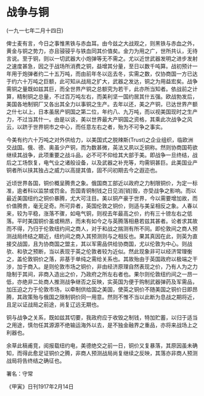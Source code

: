 # 战争与铜

 

(一九一七年二月十四日)

 

俾士麦有言，今日之事惟黑铁与赤血耳。由今兹之大战观之，则黑铁与赤血之外，黄金与铜之势力，亦且骎骎乎与铁血同其价值矣。金力为用之广，世所共认，无待言说。至于铜，则以一切武器大小炮弹等无不需之。尤以近世武器发明之进步发射之速度甚急，因之于战场所消费之铜，益增其分量，至日以数千吨算。战初预计一年用于炮弹者约二十五万吨，而由前年冬以迄去冬，实需之数，仅协商国一方已达于约六十万吨之巨额，此可知从战局之扩大，武器之发达，铜之为用益宏矣。战争需铜之量既如兹其巨，而全世界产铜之总额究为若干，此亦所当知者。依战前之计算，精制铜之总量，不过百万吨左右，而美利坚一国约居其什五强。欧战勃发后，美国各地制铜厂又各出其全力以事铜之生产。去年以还，美之产铜，已达世界产额之什七以上，日本虽居产铜国之第二位，年约八、九万吨，而以视美国现时之生产力，不过当其什一。由是以谈，美以世界最大产铜国之资格，其乘此次战争之风云，以跻于世界铜市之中心，而任意左右之者，殆为不可争之事实。

今美有约六十万吨之对外供给力，以美国式之脱辣斯(Trust)之企业组织，临欧洲交战国。俄、德、奥虽少产铜，而为数甚微，英法又夙以乏铜称。然则协商国苟欲继续其战争，此项重要之战斗品，必不可不仰给其大部于美。即战争一旦终结，战后之工场恢复，电气业之诸般设备，以及武器之补充等，均需铜甚巨。此美国业产铜者所以挟其独占之威力以高提其值，固不问初期去今之遐迩也。

近顷世界各国，铜价概呈腾贵之象。俄国商工部近以政府之力制限铜价，为定一标准，逾者科以监禁或罚金。吾国青铜制钱之日见消[销]毁，亦受战争之影响。而以最近美国纽约之铜价暴腾，尤大可注目。美以铜产豪于世界，今以需要增加故，而价值腾贵，毫无足奇。所可异者，英国伦敦之铜价，则适与美呈相反之象。人春以来，较为平稳，涨落不骤，如电气铜，则视去年最高之价，约有三十镑左右之低落。平时美国铜价虽或稍昂，而未有如今之与英腾落相悬若兹其甚者。论者求其故而不得，乃归于伦敦纽约间之商人，对于和战之揣测有所不同。即伦敦间之商人预测战局终结之期近，纽约间之商入其预测则与之相反也。果其真因在此，则英为直接交战国，且为协商国之盟主，其以军需品供给协商国，尤以伦敦为中心。则战欤、和欤之预断，当以表现于英之伦敦者较为近似。然此现象非可以经济常理衡之，盖伦敦铜价之落，非基于单纯之需给关系也。其故殆由于英国政府以极端之干涉，加于商入。是则伦敦市场之铜价，非由经济原理自然表现之价，乃有人为之力隐制于其间，非商入造出之价，乃政府之所左右者也。果尔则伦敦纽约间之一昂一低，亦绝非二处商人推测战争继否之反映，实英国为便于购制武器弹药及军需品，加压迫之力于伦敦市场，以牵制供给国之美国，使英之铜价不随美国之铜价日即昂腾，其政策殆与俄国之限制铜价同一用意。然则不惟不当以此断为息战之期将近，且足以证战局之前途，尚复辽远无期也。

铜与战争之关系，既如兹其切要，我政府应于收毁之制钱，特加贮蓄，以归于适当之用途，慎勿任其源源不绝输运海外以去，是不独金融界之重品，亦将来战场上之利器也。

 

 

 

余草此稿甫竞，阅报载纽约电，美德绝交之前一日，铜价又复暴落，其原因虽未确知，而得此愈足证铜价之腾，非商人预测战局尚复继续之反映，其落亦非商人预测战局将告终结之确征也。

 

署名：守常

《甲寅》日刊1917年2月14日

 

 

